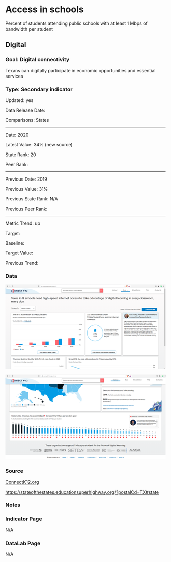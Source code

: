 # Access in schools

Percent of students attending public schools with at least 1 Mbps of bandwidth per student

## Digital

### Goal: Digital connectivity

Texans can digitally participate in economic opportunities and essential services

### Type: Secondary indicator

Updated: yes

Data Release Date: 

Comparisons: States


----

Date: 2020

Latest Value: 34% (new source)

State Rank: 20

Peer Rank: 


----

Previous Date: 2019

Previous Value: 31%

Previous State Rank: N/A

Previous Peer Rank: 


----
Metric Trend: up

Target: 

Baseline: 

Target Value: 

Previous Trend: 



<!--### Value

| Year      |  Value      | Rank        | Previous Year | Previous Value | Previous Rank | Trend | 
| ----------- | ----------- | ----------- | ----------- | ----------- | ----------- | -----------|
|   2020      |      34%    |     20     |      2019   |     31%      |    N/A      |    up      | 

-->
### Data

![tx](./images/students.PNG)

![national](./images/national.PNG)

### Source

[ConnectK12.org](https://connectk12.org/states/TX)

https://stateofthestates.educationsuperhighway.org/?postalCd=TX#state

### Notes


### Indicator Page

N/A

### DataLab Page

N/A
